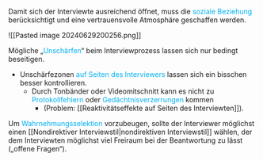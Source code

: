 Damit sich der Interviewte ausreichend öffnet, muss die <span style="color:rgb(0, 176, 240)">soziale Beziehung</span> berücksichtigt und eine vertrauensvolle Atmosphäre geschaffen werden.

![[Pasted image 20240629200256.png]]

Mögliche „<span style="color:rgb(0, 176, 240)">Unschärfen</span>“ beim Interviewprozess lassen sich nur bedingt beseitigen. 

- Unschärfezonen <span style="color:rgb(0, 176, 240)">auf Seiten des Interviewers</span> lassen sich ein bisschen besser kontrollieren. 
	- Durch Tonbänder oder Videomitschnitt kann es nicht zu <span style="color:rgb(0, 176, 240)">Protokollfehlern</span> oder <span style="color:rgb(0, 176, 240)">Gedächtnisverzerrungen</span> kommen 
		- (Problem: [[Reaktivitätseffekte auf Seiten des Interviewten]]).



Um <span style="color:rgb(0, 176, 240)">Wahrnehmungsselektion</span> vorzubeugen, sollte der Interviewer möglichst einen [[Nondirektiver Interviewstil|nondirektiven Interviewstil]] wählen, der dem Interviewten möglichst viel Freiraum bei der Beantwortung zu lässt („offene Fragen“). 
